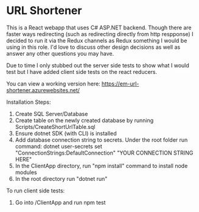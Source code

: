 # URL Shortener

This is a React webapp that uses C# ASP.NET backend. Though there are faster ways redirecting (such as redirecting directly from http respponse) I decided to run it via the Redux channels as Redux something I would be using in this role. I'd love to discuss other design decisions as well as answer any other questions you may have.

Due to time I only stubbed out the server side tests to show what I would test but I have added client side tests on the react reducers.

You can view a working version here: https://em-url-shortener.azurewebsites.net/

Installation Steps:

1. Create SQL Server/Database
2. Create table on the newly created database by running Scripts/CreateShortUrlTable.sql
3. Ensure dotnet SDK (with CLI) is installed
4. Add database connection string to secrets. Under the root folder run command:
   dotnet user-secrets set "ConnectionStrings:DefaultConnection" "YOUR CONNECTION STRING HERE"
5. In the ClientApp directory, run "npm install" command to install node modules
6. In the root directory run "dotnet run"

To run client side tests:

1. Go into /ClientApp and run npm test
